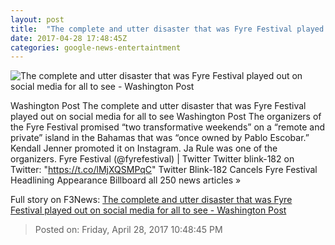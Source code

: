 ```yaml
---
layout: post
title:  "The complete and utter disaster that was Fyre Festival played out on social media for all to see - Washington Post"
date: 2017-04-28 17:48:45Z
categories: google-news-entertaintment
---
```


![The complete and utter disaster that was Fyre Festival played out on social media for all to see - Washington Post](https://images.washingtonpost.com/?url=http://img.washingtonpost.com/news/the-intersect/wp-content/uploads/sites/32/2017/04/C-dvOTBUIAEfM_-.jpg&w=1484&op=resize&opt=1&filter=antialias)

Washington Post The complete and utter disaster that was Fyre Festival played out on social media for all to see Washington Post The organizers of the Fyre Festival promised “two transformative weekends” on a “remote and private” island in the Bahamas that was “once owned by Pablo Escobar.” Kendall Jenner promoted it on Instagram. Ja Rule was one of the organizers. Fyre Festival (@fyrefestival) | Twitter Twitter blink-182 on Twitter: "https://t.co/lMjXQSMPqC" Twitter Blink-182 Cancels Fyre Festival Headlining Appearance Billboard all 250 news articles »


Full story on F3News: [The complete and utter disaster that was Fyre Festival played out on social media for all to see - Washington Post](http://www.f3nws.com/n/mGWeVF)

> Posted on: Friday, April 28, 2017 10:48:45 PM

